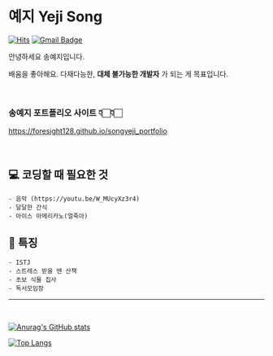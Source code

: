 
# 예지 Yeji Song


[![Hits](https://hits.seeyoufarm.com/api/count/incr/badge.svg?url=https%3A%2F%2Fgithub.com%2Fforesight128%2F&count_bg=%23669BBC&title_bg=%23003049&icon=&icon_color=%23E7E7E7&title=VISIT&edge_flat=false)](https://hits.seeyoufarm.com)
[![Gmail Badge](https://img.shields.io/badge/Gmail-01497c?style=flat&logo=Gmail&logoColor=white&link=mailto:foresight128@gmail.com)](mailto:foresight128@gmail.com)


안녕하세요 송예지입니다.

배움을 좋아해요.
다재다능한, **대체 불가능한 개발자** 가 되는 게 목표입니다.

<br>

### 송예지 포트폴리오 사이트 👇🏻👇🏻

https://foresight128.github.io/songyeji_portfolio


<br>


## 💻 코딩할 때 필요한 것
```
- 음악 (https://youtu.be/W_MUcyXz3r4)
- 달달한 간식
- 아이스 아메리카노(얼죽아)
```

## 🌿 특징
```
- ISTJ
- 스트레스 받을 땐 산책
- 초보 식물 집사
- 독서모임장
```


* * *
<br>


[![Anurag's GitHub stats](https://github-readme-stats.vercel.app/api?username=foresight128&theme=github_dark)](https://github.com/anuraghazra/github-readme-stats)

[![Top Langs](https://github-readme-stats.vercel.app/api/top-langs/?username=foresight128&layout=compact&theme=github_dark)](https://github.com/anuraghazra/github-readme-stats)

<!--
**foresight128/foresight128** is a ✨ _special_ ✨ repository because its `README.md` (this file) appears on your GitHub profile.

Here are some ideas to get you started:

- 🔭 I’m currently working on ...
- 🌱 I’m currently learning ...
- 👯 I’m looking to collaborate on ...
- 🤔 I’m looking for help with ...
- 💬 Ask me about ...
- 📫 How to reach me: ...
- 😄 Pronouns: ...
- ⚡ Fun fact: ...
-->
